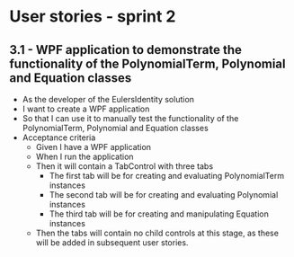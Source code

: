 ﻿# User stories - sprint 2

## 3.1 - WPF application to demonstrate the functionality of the PolynomialTerm, Polynomial and Equation classes

- As the developer of the EulersIdentity solution
- I want to create a WPF application
- So that I can use it to manually test the functionality of the PolynomialTerm, Polynomial and Equation classes
- Acceptance criteria
  - Given I have a WPF application
  - When I run the application
  - Then it will contain a TabControl with three tabs
	- The first tab will be for creating and evaluating PolynomialTerm instances
	- The second tab will be for creating and evaluating Polynomial instances
	- The third tab will be for creating and manipulating Equation instances
  - Then the tabs will contain no child controls at this stage, as these will be added in subsequent user stories.

